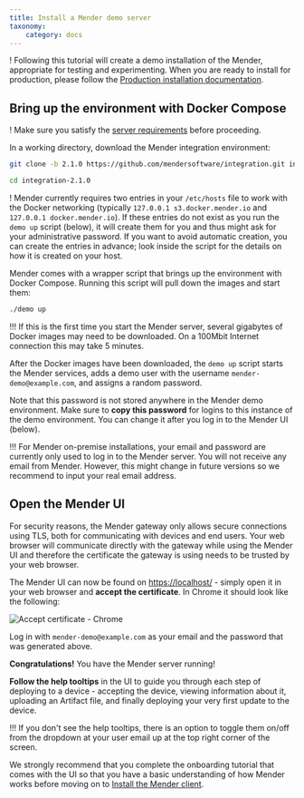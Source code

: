 ```yaml
---
title: Install a Mender demo server
taxonomy:
    category: docs
---
```


! Following this tutorial will create a demo installation of the Mender, appropriate for testing and experimenting. When you are ready to install for production, please follow the [Production installation documentation](../../administration/production-installation).


## Bring up the environment with Docker Compose

! Make sure you satisfy the [server requirements](../requirements#demo-server-requirements) before proceeding.

In a working directory, download the Mender integration
environment:

<!--AUTOVERSION: "-b %"/integration "integration-%"/integration -->
```bash
git clone -b 2.1.0 https://github.com/mendersoftware/integration.git integration-2.1.0
```

<!--AUTOVERSION: "integration-%"/integration -->
```bash
cd integration-2.1.0
```

! Mender currently requires two entries in your `/etc/hosts` file to work with the Docker networking (typically `127.0.0.1 s3.docker.mender.io` and `127.0.0.1 docker.mender.io`). If these entries do not exist as you run the `demo up` script (below), it will create them for you and thus might ask for your administrative password. If you want to avoid automatic creation, you can create the entries in advance; look inside the script for the details on how it is created on your host.

Mender comes with a wrapper script that brings up the environment with
Docker Compose. Running this script will pull down the images and start them:


```bash
./demo up
```

!!! If this is the first time you start the Mender server, several gigabytes of Docker images may need to be downloaded. On a 100Mbit Internet connection this may take 5 minutes.

After the Docker images have been downloaded, the `demo up` script starts the Mender services, adds a demo user with the username `mender-demo@example.com`, and assigns a random password.

Note that this password is not stored anywhere in the Mender demo environment. Make sure to **copy this password** for logins to this instance of the demo environment. You can change it after you log in to the Mender UI (below).

!!! For Mender on-premise installations, your email and password are currently only used to log in to the Mender server. You will not receive any email from Mender. However, this might change in future versions so we recommend to input your real email address.


## Open the Mender UI

For security reasons, the Mender gateway only allows secure connections using TLS,
both for communicating with devices and end users.
Your web browser will communicate directly with the gateway while using the
Mender UI and therefore the certificate the gateway is using needs to be trusted
by your web browser.

The Mender UI can now be found on [https://localhost/](https://localhost/?target=_blank) -
simply open it in your web browser and **accept the certificate**. In Chrome it should look
like the following:

![Accept certificate - Chrome](cert_accept_chrome.png)

Log in with `mender-demo@example.com` as your email and the password that was generated above.

**Congratulations!** You have the Mender server running!

__Follow the help tooltips__ in the UI to guide you through each step of deploying to a device - accepting the device, viewing information about it, uploading an Artifact file, and finally deploying your very first update to the device.

!!! If you don't see the help tooltips, there is an option to toggle them on/off from the dropdown at your user email up at the top right corner of the screen.

We strongly recommend that you complete the onboarding tutorial that comes with the UI so
that you have a basic understanding of how Mender works before moving on to [Install the Mender client](../install-the-mender-client).
